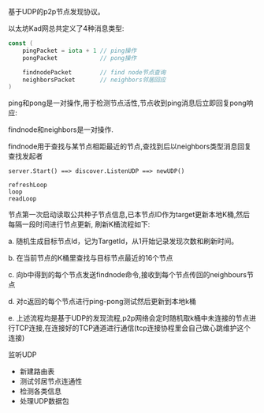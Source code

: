 基于UDP的p2p节点发现协议。

以太坊Kad网总共定义了4种消息类型:

```go
const (
    pingPacket = iota + 1 // ping操作
    pongPacket            // pong操作

    findnodePacket        // find node节点查询
    neighborsPacket       // neighbors邻居回应
)
```

ping和pong是一对操作,用于检测节点活性,节点收到ping消息后立即回复pong响应:

findnode和neighbors是一对操作.

findnode用于查找与某节点相距最近的节点,查找到后以neighbors类型消息回复查找发起者

```
server.Start() ==> discover.ListenUDP ==> newUDP()

refreshLoop
loop
readLoop
```

节点第一次启动读取公共种子节点信息,已本节点ID作为target更新本地K桶,然后每隔一段时间进行节点更新, 刷新K桶流程如下:

a. 随机生成目标节点Id，记为TargetId，从1开始记录发现次数和刷新时间。

b. 在当前节点的K桶里查找与目标节点最近的16个节点

c. 向b中得到的每个节点发送findnode命令,接收到每个节点传回的neighbours节点

d. 对c返回的每个节点进行ping-pong测试然后更新到本地k桶

e. 上述流程均是基于UDP的发现流程,p2p网络会定时随机取k桶中未连接的节点进行TCP连接,在连接好的TCP通道进行通信\(tcp连接协程里会自己做心跳维护这个连接\)

监听UDP

* 新建路由表
* 测试邻居节点连通性
* 检测各类信息
* 处理UDP数据包



